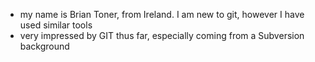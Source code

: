 * my name is Brian Toner, from Ireland. I am new to git, however I have used similar tools
* very impressed by GIT thus far, especially coming from a Subversion background

